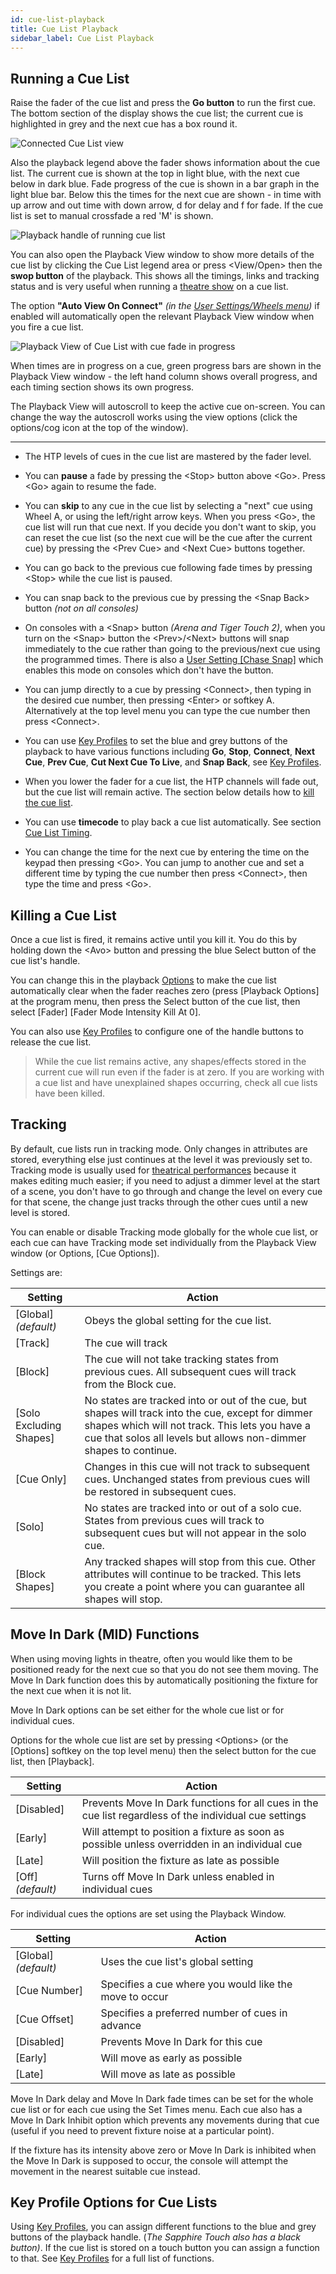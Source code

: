 ```yaml
---
id: cue-list-playback
title: Cue List Playback
sidebar_label: Cue List Playback
---
```


Running a Cue List
------------------

Raise the fader of the cue list and press the **Go button** to run the first
cue. The bottom section of the display shows the cue list; the current
cue is highlighted in grey and the next cue has a box round it.

![Connected Cue List view](/docs/images/Connected-Cue-List-view.png)

Also the playback legend above the fader shows information about
the cue list. The current cue is shown at the top in light blue, with the next cue below in dark blue.
Fade progress of the cue is shown in a bar graph in the light blue bar. Below
this the times for the next cue are shown - in time with up arrow and out time with down arrow,
d for delay and f for fade. If the cue list is set to manual crossfade a red 'M' is shown.

![Playback handle of running cue list](/docs/images/Playback-handle-of-running-cue-list.png)

You can also open the Playback View window to show more details of the
cue list by clicking the Cue List legend area or press \<View/Open\>
then the **swop button** of the playback. This shows all the timings, links
and tracking status and is very useful when running a [theatre show](theatre-programming.md) on a
cue list.

The option **"Auto View On Connect"** *(in the [User Settings/Wheels menu](../system-settings/user-settings.md#auto-view-on-connect))* if
enabled will automatically open the relevant Playback View window when
you fire a cue list.

![Playback View of Cue List with cue fade in progress](/docs/images/Playback-View-of-Cue-List-with-cue-fade-in-progress.png)

When times are in progress on a cue, green progress bars are shown in
the Playback View window - the left hand column shows overall progress,
and each timing section shows its own progress.

The Playback View will autoscroll to keep the active cue on-screen. You
can change the way the autoscroll works using the view options (click
the options/cog icon at the top of the window).

---

-   The HTP levels of cues in the cue list are mastered by the fader level.

-   You can **pause** a fade by pressing the \<Stop\> button above \<Go\>.
    Press \<Go\> again to resume the fade.

-   You can **skip** to any cue in the cue list by selecting a "next" cue
    using Wheel A, or using the left/right arrow keys. When you press
    \<Go\>, the cue list will run that cue next. If you decide you don't want
	to skip, you can reset the cue list (so the next cue will be the cue after the current cue)
	by pressing the \<Prev Cue\> and \<Next Cue\> buttons together.
	
-	You can go back to the previous cue following fade times by pressing \<Stop\>
	while the cue list is paused.

-   You can snap back to the previous cue by pressing the \<Snap Back\>
    button *(not on all consoles)*

-   On consoles with a \<Snap\> button *(Arena and Tiger Touch 2)*, when
    you turn on the \<Snap\> button the \<Prev\>/\<Next\> buttons will
    snap immediately to the cue rather than going to the previous/next
    cue using the programmed times. There is also a 
    [User Setting \[Chase Snap\]](../system-settings/user-settings.md#chase-snap)
    which enables this mode on consoles which don't have the
    button.

-   You can jump directly to a cue by pressing \<Connect\>, then typing
    in the desired cue number, then pressing \<Enter\> or softkey A.
    Alternatively at the top level menu you can type the cue number then
    press \<Connect\>.

-   You can use [Key Profiles](../system-settings/key-profiles.md) to set the blue and grey buttons of the
    playback to have various functions including **Go**, **Stop**, **Connect**, **Next
    Cue**, **Prev Cue**, **Cut Next Cue To Live**, and **Snap Back**, see [Key Profiles](../system-settings/key-profiles.md#cue-lists).

-   When you lower the fader for a cue list, the HTP channels will fade
    out, but the cue list will remain active. The section below details
    how to [kill the cue list](#killing-a-cue-list).

-   You can use **timecode** to play back a cue list automatically. See
    section [Cue List Timing](cue-list-timing.md#running-a-cue-list-to-timecode).

-   You can change the time for the next cue by entering the time on the
    keypad then pressing \<Go\>. You can jump to another cue and set a
    different time by typing the cue number then press \<Connect\>, then
    type the time and press \<Go\>.

Killing a Cue List
------------------

Once a cue list is fired, it remains active until you kill it. You do
this by holding down the \<Avo\> button and pressing the blue Select
button of the cue list's handle.

You can change this in the playback [Options](../cues/playback-options.md) to make the cue list
automatically clear when the fader reaches zero (press \[Playback
Options\] at the program menu, then press the Select button of the cue
list, then select \[Fader\] \[Fader Mode Intensity Kill At 0\].

You can also use [Key Profiles](../system-settings/key-profiles.md#cue-lists) to configure one of the handle buttons to
release the cue list.

> While the cue list remains active, any shapes/effects stored in the current cue will run even if the fader is at zero. If you are working with a cue list and have unexplained shapes occurring, check all cue lists have been killed.

Tracking
--------

[](https://youtu.be/B2fTri0G2-A?t=20 "Tracking in Cuelists")

By default, cue lists run in tracking mode. Only changes in attributes
are stored, everything else just continues at the level it was
previously set to. Tracking mode is usually used for [theatrical
performances](theatre-programming.md) because it makes editing much easier; if you need to adjust
a dimmer level at the start of a scene, you don't have to go through and
change the level on every cue for that scene, the change just tracks
through the other cues until a new level is stored.

You can enable or disable Tracking mode globally for the whole cue list,
or each cue can have Tracking mode set individually from the Playback
View window (or Options, \[Cue Options\]).

Settings are:

Setting | Action
--- | ---
\[Global\] *(default)* | Obeys the global setting for the cue list.
\[Track\] | The cue will track
\[Block\] | The cue will not take tracking states from previous cues. All subsequent cues will track from the Block cue.
\[Solo Excluding Shapes\] | No states are tracked into or out of the cue, but shapes will track into the cue, except for dimmer shapes which will not track. This lets you have a cue that solos all levels but allows non-dimmer shapes to continue.
\[Cue Only\] | Changes in this cue will not track to subsequent cues. Unchanged states from previous cues will be restored in subsequent cues.
\[Solo\] | No states are tracked into or out of a solo cue. States from previous cues will track to subsequent cues but will not appear in the solo cue.
\[Block Shapes\] | Any tracked shapes will stop from this cue. Other attributes will continue to be tracked. This lets you create a point where you can guarantee all shapes will stop.

Move In Dark (MID) Functions
----------------------------

When using moving lights in theatre, often you would like them to be
positioned ready for the next cue so that you do not see them moving.
The Move In Dark function does this by automatically positioning the
fixture for the next cue when it is not lit.

Move In Dark options can be set either for the whole cue list or for
individual cues.

Options for the whole cue list are set by pressing \<Options\> (or the \[Options\] softkey on the top level menu)
then the select button for the cue list, then \[Playback\].

Setting | Action
---|---
\[Disabled\] | Prevents Move In Dark functions for all cues in the cue list regardless of the individual cue settings
\[Early\] | Will attempt to position a fixture as soon as possible unless overridden in an individual cue
\[Late\] | Will position the fixture as late as possible
\[Off\] *(default)* | Turns off Move In Dark unless enabled in individual cues

For individual cues the options are set using the Playback Window.

Setting | Action
---|---
\[Global\] *(default)* | Uses the cue list's global setting
\[Cue Number\] | Specifies a cue where you would like the move to occur
\[Cue Offset\] | Specifies a preferred number of cues in advance
\[Disabled\] | Prevents Move In Dark for this cue
\[Early\] | Will move as early as possible
\[Late\] | Will move as late as possible

Move In Dark delay and Move In Dark fade times can be set for the
whole cue list or for each cue using the Set Times menu. Each cue
also has a Move In Dark Inhibit option which prevents any movements
during that cue (useful if you need to prevent fixture noise at a
particular point).

If the fixture has its intensity above zero or Move In Dark is
inhibited when the Move In Dark is supposed to occur, the console
will attempt the movement in the nearest suitable cue instead.

Key Profile Options for Cue Lists
---------------------------------

Using [Key Profiles](../system-settings/key-profiles.md), you can assign different functions to the blue and
grey buttons of the playback handle. (*The Sapphire Touch also has a
black button)*. If the cue list is stored on a touch button you can
assign a function to that. See [Key Profiles](../system-settings/key-profiles.md#cue-lists) for a full list of functions.

